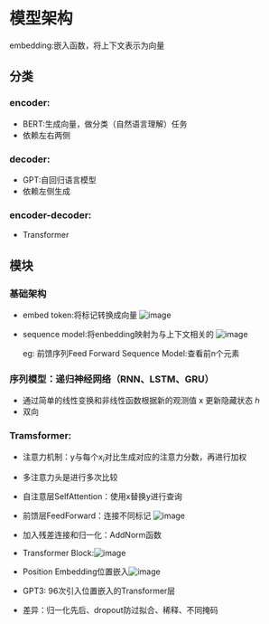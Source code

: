 # 模型架构
 embedding:嵌入函数，将上下文表示为向量
 ## 分类
### encoder:
- BERT:生成向量，做分类（自然语言理解）任务
- 依赖左右两侧
### decoder:
- GPT:自回归语言模型
- 依赖左侧生成

### encoder-decoder:
- Transformer

## 模块
### 基础架构
- embed token:将标记转换成向量
 ![image](https://github.com/melonlala/so-large-lm/assets/108521058/54eca974-585b-4abf-aca7-f9be55b8eb6c)

- sequence model:将enbedding映射为与上下文相关的
  ![image](https://github.com/melonlala/so-large-lm/assets/108521058/85f3d9cc-08ff-48c8-9947-cd264fea7fdd)

  eg: 前馈序列Feed Forward Sequence Model:查看前n个元素
### 序列模型：递归神经网络（RNN、LSTM、GRU）
- 通过简单的线性变换和非线性函数根据新的观测值 x 更新隐藏状态 ℎ
- 双向
### Tramsformer:
- 注意力机制：y与每个$x_i$对比生成对应的注意力分数，再进行加权
- 多注意力头是进行多次比较
- 自注意层SelfAttention：使用x替换y进行查询
- 前馈层FeedForward：连接不同标记
  ![image](https://github.com/melonlala/so-large-lm/assets/108521058/b06bf3ac-5d23-430c-8c22-4cfba1236fe7)

- 加入残差连接和归一化：AddNorm函数
- Transformer Block:![image](https://github.com/melonlala/so-large-lm/assets/108521058/18fd6b2f-9e9d-4383-a38a-25bc2d2221f4)
- Position Embedding位置嵌入![image](https://github.com/melonlala/so-large-lm/assets/108521058/bd5b3e99-b994-4cc1-a7df-4768c81fa047)
- GPT3: 96次引入位置嵌入的Transformer层

- 差异：归一化先后、dropout防过拟合、稀释、不同掩码
